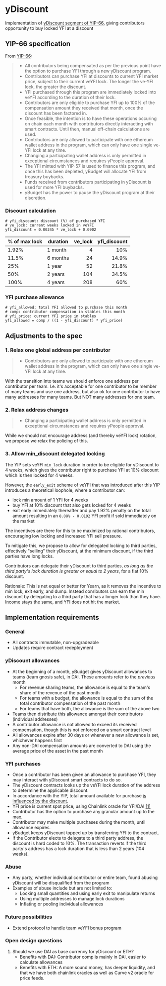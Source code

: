 # yDiscount

Implementation of [yDiscount segment of YIP-66](https://gov.yearn.finance/t/yip-66-streamlining-contributor-compensation/12247#h-2-contributors-are-rewarded-with-yfi-tokens-through-ydiscount-25), giving contributors opportunity to buy locked YFI at a discount

## YIP-66 specification
From [YIP-66](https://gov.yearn.finance/t/yip-66-streamlining-contributor-compensation/12247#h-2-contributors-are-rewarded-with-yfi-tokens-through-ydiscount-25):


> - All contributors being compensated as per the previous point have the option to purchase YFI through a new yDiscount program.
> - Contributors can purchase YFI at discounts to current YFI market price, subject to their current veYFI lock. The longer the ve-YFI lock, the greater the discount.
> - YFI purchased through this program are immediately locked into veYFI according to the duration of their lock.
> - Contributors are only eligible to purchase YFI up to 100% of the compensation amount they received that month, once the discount has been factored in.
> - Once feasible, the intention is to have these operations occuring on chain each month with contributors directly interacting with smart contracts. Until then, manual off-chain calculations are used.
> - Contributors are only allowed to participate with one ethereum wallet address in the program, which can only have one single ve-YFI lock at any time.
> - Changing a participating wallet address is only permitted in exceptional circumstances and requires yPeople approval.
> - The YFI minted with YIP-57 is used to finance this program, and once this has been depleted, yBudget will allocate YFI from treasury buybacks.
> - Funds received from contributors participating in yDiscount is used for more YFI buybacks.
> - yBudget has the power to pause the yDiscount program at their discretion.

### Discount calculation

```
# yfi_discount: discount (%) of purchased YFI
# ve_lock: current weeks locked in veYFI
yfi_discount = 0.00245 * ve_lock + 0.0902
```

|% of max lock| duration| 	ve_lock| 	yfi_discount|
|---|---|---:|---:|
|1.92%| 1 month| 	4| 	10%
11.5% |6 months| 	24| 	14.9%
25% |1 year |	52| 	21.8%
50% |	2 years |	104| 	34.5%
100% |	4 years| 	208 |	60%

### YFI purchase allowance

```
# yfi_allowed: total YFI allowed to purchase this month
# comp: contributor compensation in stables this month
# yfi_price: current YFI price in stables
yfi_allowed = comp / ((1 - yfi_discount) * yfi_price)
```

## Adjustments to the spec

### 1. Relax one global address per contributor

> - Contributors are only allowed to participate with one ethereum wallet address in the program, which can only have one single ve-YFI lock at any time.

With the transition into teams we should enforce one address per contributor per team. I.e. it's acceptable for one contributor to be member of many teams and use one address, but also ok for one contributor to have many addresses for many teams. But NOT many addresses for one team.

### 2. Relax address changes

> - Changing a participating wallet address is only permitted in exceptional circumstances and requires yPeople approval.

While we should not encourage address (and thereby veYFI lock) rotation, we propose we relax the policing of this.

### 3. Allow min_discount delegated locking

The YIP sets veYFI `min_lock` duration in order to be eligible for yDiscount to 4 weeks, which gives the contributor right to purchase YFI at 10% discount which is then locked for 4 weeks.

However, the `early_exit` scheme of veYFI that was introduced after this YIP introduces a theoretical loophole, where a contributor can: 
* lock min amount of 1 YFI for 4 weeks
* buy YFI at 10% discount that also gets locked for 4 weeks
* exit early immediately thereafter and pay 1.92%  penalty on the total amount resulting in an `8.08% - 0.0192` YFI profit if sold immediately on the market

The incentives are there for this to be maximized by rational contributors, encouraging low locking and increased YFI sell pressure.

To mitigate this, we propose to allow for delegated locking to third parties, effectively "selling" their yDiscount, at the minimum discount, if the third parties have long locks.

Contributors can delegate their yDiscount to third parties, _as long as the third party's lock duration is greater or equal to 2 years_, for a flat 10% discount.

Rationale: This is net equal or better for Yearn, as it removes the incentive to min lock, exit early, and dump. Instead conributors can earn the min discount by delegating to a third party that has a longer lock than they have. Income stays the same, and YFI does not hit the market. 

## Implementation requirements

### General
- All contracts immutable, non-upgradeable
- Updates require contract redeployment

### yDiscount allowances 
- At the beginning of a month, yBudget gives yDiscount allowances to teams (team gnosis safe), in DAI. These amounts refer to the _previous_ month
    - For revenue sharing teams, the allowance is equal to the team's share of the revenue of the past month
    - For teams with a budget, the allowance is equal to the sum of the total contributor compensation of the past month
    - For teams that have both, the allowance is the sum of the above two
- Teams then distribute this allowance amongst their contributors (individual addresses)
- A contributor allowance is not allowed to exceed its received compensation, though this is not enforced on a smart contract level
- All allowances expire after 30 days or whenever a new allowance is set, whichever happens first
- Any non-DAI compensation amounts are converted to DAI using the average price of the asset in the past month

### YFI purchases

* Once a contributor has been given an allowance to purchase YFI, they may interact with yDiscount smart contracts to do so.
* The yDiscount contracts looks up the veYFI lock duration of the address to determine the applicable discount.
* In accordance with the YIP, total amount available for purchase [is influenced by the discount](#YFI-purchase-allowance).
* YFI price is current spot price, using Chainlink oracle for YFI/DAI.[[1]](#Open-design-questions)
* Contributor has the option to purchase any granular amount up to the max.
* Contributor may make multiple purchases during the month, until allowance expires.
* yBudget keeps yDiscount topped up by transferring YFI to the contract.
* If the Contributor elects to delegate to a third party address, the discount is hard coded to 10%. The transaction reverts if the third party's address has a lock duration that is less than 2 years (104 weeks).

### Abuse
- Any party, whether individual contributor or entire team, found abusing yDiscount will be disqualified from the program
- Examples of abuse include but are not limited to:
   - Locking small quantities and using early exit to manipulate returns
   - Using multiple addresses to manage lock durations
   - Inflating or pooling individual allowances

### Future possibilities

- Extend protocol to handle team veYFI bonus program

### Open design questions

1. Should we use DAI as base currency for yDiscount or ETH?
   - Benefits with DAI: Contributor comp is mainly in DAI, easier to calculate allowances
   - Benefits with ETH: A more sound money, has deeper liquidity, and that we have both chainlink oracles as well as Curve v2 oracle for price feeds.

